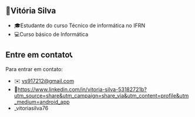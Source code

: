 


## 🎀Vitória Silva
- 🎓Estudante do curso Técnico de informática no IFRN
- 💻Curso básico de Informática


## Entre em contato📞
Para entrar em contato:
- ✉️ vs917212@gmail.com
- 🔗https://www.linkedin.com/in/vitoria-silva-53182721b?utm_source=share&utm_campaign=share_via&utm_content=profile&utm_medium=android_app
- _vitoriasilva76
  

